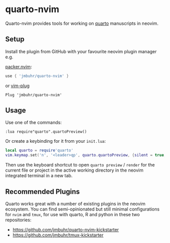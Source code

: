 # quarto-nvim

Quarto-nvim provides tools for working on [quarto](https://quarto.org/) manuscripts in neovim.

## Setup

Install the plugin from GitHub with your favourite neovim plugin manager e.g.

[packer.nvim](https://github.com/wbthomason/packer.nvim):

```lua
use { 'jmbuhr/quarto-nvim' }
```

or [vim-plug](https://github.com/junegunn/vim-plug)

```vim
Plug 'jmbuhr/quarto-nvim'
```

## Usage

Use one of the commands:

```vim
:lua require"quarto".quartoPreview()
```

Or create a keybinding for it from your `init.lua`:

```lua
local quarto = require'quarto'
vim.keymap.set('n', '<leader>qp', quarto.quartoPreview, {silent = true, noremap = true})
```

Then use the keyboard shortcut
to open `quarto preview` / `render` for the current file
or project in the active working directory
in the neovim integrated terminal in a new tab.

## Recommended Plugins

Quarto works great with a number of existing plugins in the neovim ecosystem.
You can find semi-opinionated but still minimal
configurations for `nvim` and `tmux`,
for use with quarto, R and python in these two repositories:

- <https://github.com/jmbuhr/quarto-nvim-kickstarter>
- <https://github.com/jmbuhr/tmux-kickstarter>


